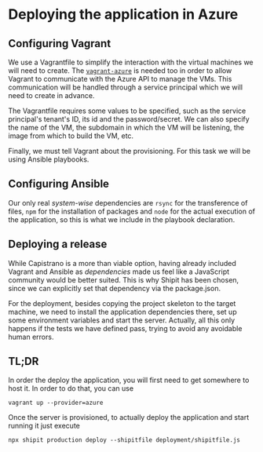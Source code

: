 # Deploying the application in Azure

## Configuring Vagrant

We use a Vagrantfile to simplify the interaction with the virtual machines we will need to create. The [`vagrant-azure`](https://github.com/Azure/vagrant-azure) is needed too in order to allow Vagrant to communicate with the Azure API to manage the VMs. This communication will be handled through a service principal which we will need to create in advance.

The Vagrantfile requires some values to be specified, such as the service principal's tenant's ID, its id and the password/secret. We can also specify the name of the VM, the subdomain in which the VM will be listening, the image from which to build the VM, etc.

Finally, we must tell Vagrant about the provisioning. For this task we will be using Ansible playbooks.

## Configuring Ansible

Our only real _system-wise_ dependencies are `rsync` for the transference of files, `npm` for the installation of packages and `node` for the actual execution of the application, so this is what we include in the playbook declaration.

## Deploying a release

While Capistrano is a more than viable option, having already included Vagrant and Ansible as _dependencies_ made us feel like a JavaScript community would be better suited. This is why Shipit has been chosen, since we can explicitly set that dependency via the package.json.

For the deployment, besides copying the project skeleton to the target machine, we need to install the application dependencies there, set up some environment variables and start the server. Actually, all this only happens if the tests we have defined pass, trying to avoid any avoidable human errors.

## TL;DR

In order the deploy the application, you will first need to get somewhere to host it. In order to do that, you can use

``` shell
vagrant up --provider=azure
```

Once the server is provisioned, to actually deploy the application and start running it just execute

``` shell
npx shipit production deploy --shipitfile deployment/shipitfile.js
```
